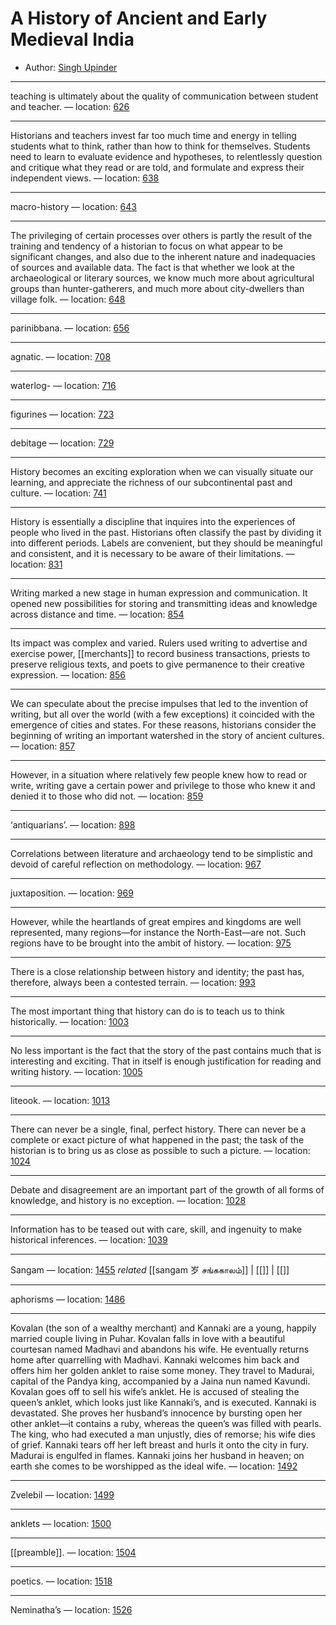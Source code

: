 # A History of Ancient and Early Medieval India

* Author: [Singh Upinder]()

---
teaching is ultimately about the quality of communication between student and teacher. — location: [626]()

---
Historians and teachers invest far too much time and energy in telling students what to think, rather than how to think for themselves. Students need to learn to evaluate evidence and hypotheses, to relentlessly question and critique what they read or are told, and formulate and express their independent views. — location: [638]()

---
macro-history — location: [643]()

---
The privileging of certain processes over others is partly the result of the training and tendency of a historian to focus on what appear to be significant changes, and also due to the inherent nature and inadequacies of sources and available data. The fact is that whether we look at the archaeological or literary sources, we know much more about agricultural groups than hunter-gatherers, and much more about city-dwellers than village folk. — location: [648]()

---
parinibbana. — location: [656]()

---
agnatic. — location: [708]()

---
waterlog- — location: [716]()

---
figurines — location: [723]()

---
debitage — location: [729]()

---
History becomes an exciting exploration when we can visually situate our learning, and appreciate the richness of our subcontinental past and culture. — location: [741]()

---
History is essentially a discipline that inquires into the experiences of people who lived in the past. Historians often classify the past by dividing it into different periods. Labels are convenient, but they should be meaningful and consistent, and it is necessary to be aware of their limitations. — location: [831]()

---
Writing marked a new stage in human expression and communication. It opened new possibilities for storing and transmitting ideas and knowledge across distance and time. — location: [854]()

---
Its impact was complex and varied. Rulers used writing to advertise and exercise power, [[merchants]] to record business transactions, priests to preserve religious texts, and poets to give permanence to their creative expression. — location: [856]()

---
We can speculate about the precise impulses that led to the invention of writing, but all over the world (with a few exceptions) it coincided with the emergence of cities and states. For these reasons, historians consider the beginning of writing an important watershed in the story of ancient cultures. — location: [857]()

---
However, in a situation where relatively few people knew how to read or write, writing gave a certain power and privilege to those who knew it and denied it to those who did not. — location: [859]()

---
‘antiquarians’. — location: [898]()

---
Correlations between literature and archaeology tend to be simplistic and devoid of careful reflection on methodology. — location: [967]()

---
juxtaposition. — location: [969]()

---
However, while the heartlands of great empires and kingdoms are well represented, many regions—for instance the North-East—are not. Such regions have to be brought into the ambit of history. — location: [975]()

---
There is a close relationship between history and identity; the past has, therefore, always been a contested terrain. — location: [993]()

---
The most important thing that history can do is to teach us to think historically. — location: [1003]()

---
No less important is the fact that the story of the past contains much that is interesting and exciting. That in itself is enough justification for reading and writing history. — location: [1005]()

---
liteook. — location: [1013]()

---
There can never be a single, final, perfect history. There can never be a complete or exact picture of what happened in the past; the task of the historian is to bring us as close as possible to such a picture. — location: [1024]()

---
Debate and disagreement are an important part of the growth of all forms of knowledge, and history is no exception. — location: [1028]()

---
Information has to be teased out with care, skill, and ingenuity to make historical inferences. — location: [1039]()

---
Sangam — location: [1455]() _related_ [[sangam 岁 சங்ககாலம்]] | [[]] | [[]] 

---
aphorisms — location: [1486]()

---
Kovalan (the son of a wealthy merchant) and Kannaki are a young, happily married couple living in Puhar. Kovalan falls in love with a beautiful courtesan named Madhavi and abandons his wife. He eventually returns home after quarrelling with Madhavi. Kannaki welcomes him back and offers him her golden anklet to raise some money. They travel to Madurai, capital of the Pandya king, accompanied by a Jaina nun named Kavundi. Kovalan goes off to sell his wife’s anklet. He is accused of stealing the queen’s anklet, which looks just like Kannaki’s, and is executed. Kannaki is devastated. She proves her husband’s innocence by bursting open her other anklet—it contains a ruby, whereas the queen’s was filled with pearls. The king, who had executed a man unjustly, dies of remorse; his wife dies of grief. Kannaki tears off her left breast and hurls it onto the city in fury. Madurai is engulfed in flames. Kannaki joins her husband in heaven; on earth she comes to be worshipped as the ideal wife. — location: [1492]()

---
Zvelebil — location: [1499]()

---
anklets — location: [1500]()

---
[[preamble]]. — location: [1504]()

---
poetics. — location: [1518]()

---
Neminatha’s — location: [1526]()

